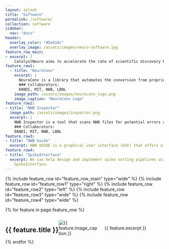 ```yaml
---
layout: splash
title: "Software"
permalink: /software/
collection: software
sidebar:
  nav: "docs"
header:
  overlay_color: "#5e616c"
  overlay_image: /assets/images/neuro-software.jpg
feature_row_main:
- excerpt: |
    CatalystNeuro aims to accelerate the rate of scientific discovery by building open source solutions that bring data and software engineering solutions to neuroscience labs, and address the practical problems of researchers in the field. We integrate deeply with codebases across the open source community, so many of our contributions are in repositories that are part of other organizations.
feature_row1:
  - title: "NeuroConv"
    excerpt: |
      NeuroConv is a library that automates the conversion from proprietary neurophysiology data formats to NWB.
      ### Collaborators: 
      DANDI, MIT, NWB, LBNL
    image_path: /assets/images/neuroconv_logo.png
    image_caption: "NeuroConv Logo"
feature_row2:
- title: "NWB Inspector"
  image_path: /assets/images/inspector.png
  excerpt: |
    NWB Inspector is a tool that scans NWB files for potential errors and areas of improvement, generating a comprehensive report.
    ### Collaborators: 
    DANDI, MIT, NWB, LBNL
feature_row3:
- title: "NWB Guide"
  excerpt: NWB GUIDE is a graphical user interface (GUI) that offers a code-free solution for conversion to NWB (currently in progress).
feature_row4:
- title: "SpikeInterface"
  excerpt: We can help design and implement spike sorting pipelines using state-of-the-art algorithms using
    SpikeInterface.
---
```


{% include feature_row id="feature_row_main" type="wide" %}
{% include feature_row id="feature_row1" type="right" %}
{% include feature_row id="feature_row2" type="left" %}
{% include feature_row id="feature_row3" type="wide" %}
{% include feature_row id="feature_row4" type="wide" %}

{% for feature in page.feature_row %}
  <div class="feature-row">
    <h2>{{ feature.title }}</h2>
    <img src="{{ feature.image_path }}" class="custom-image" alt="{{ feature.image_caption }}">
    <p>{{ feature.excerpt }}</p>
  </div>
{% endfor %}

<style>
.feature-row {
  display: flex;
  align-items: center;
}

.custom-image {
  height: auto;
  max-height: 100%;
  max-width: 25%;
  margin-right: 20px;
}
</style>